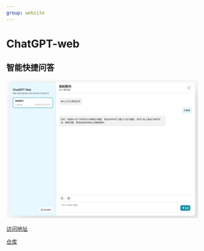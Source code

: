 ```yaml
---
group: website
---
```


# ChatGPT-web

## 智能快捷问答

![ChatGPT-web](./images/chatgpt_web.png)

[访问地址](http://www.torrentjiang.store/AI-helper/#/chat)

[仓库](https://github.com/torrentjiang/chatgpt-web)
